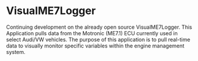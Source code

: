 VisualME7Logger
===============

Continuing development on the already open source VisualME7Logger. This Application pulls data from the Motronic (ME7.1) ECU currently used in select Audi/VW vehicles. The purpose of this application is to pull real-time data to visually monitor specific variables within the engine management system.
